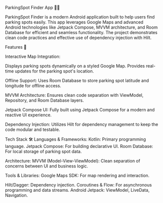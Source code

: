 ParkingSpot Finder App 🚗📍

ParkingSpot Finder is a modern Android application built to help users find parking spots easily. This app leverages Google Maps and advanced Android technologies like Jetpack Compose, MVVM architecture, and Room Database for efficient and seamless functionality. The project demonstrates clean code practices and effective use of dependency injection with Hilt.


Features 🌟

Interactive Map Integration:

Displays parking spots dynamically on a styled Google Map.
Provides real-time updates for the parking spot's location.

Offline Support:
Uses Room Database to store parking spot latitude and longitude for offline access.

MVVM Architecture:
Ensures clean code separation with ViewModel, Repository, and Room Database layers.

Jetpack Compose UI:
Fully built using Jetpack Compose for a modern and reactive UI experience.


Dependency Injection:
Utilizes Hilt for dependency management to keep the code modular and testable.


Tech Stack 🛠️
Languages & Frameworks:
Kotlin: Primary programming language.
Jetpack Compose: For building declarative UI.
Room Database: For local storage of parking spot data.


Architecture:
MVVM (Model-View-ViewModel): Clean separation of concerns between UI and business logic.


Tools & Libraries:
Google Maps SDK: For map rendering and interaction.


Hilt/Dagger: Dependency injection.
Coroutines & Flow: For asynchronous programming and data streams.
Android Jetpack: ViewModel, LiveData, Navigation.
